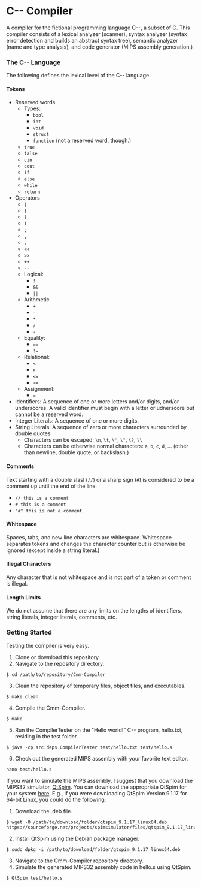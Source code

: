 # C-- Compiler

A compiler for the fictional programming language C--, a subset of C.  This compiler consists of a
lexical analyzer (scanner), syntax analyzer (syntax error detection and builds an abstract syntax tree), semantic analyzer (name and type analysis), and code generator (MIPS assembly generation.)

### The C-- Language

The following defines the lexical level of the C-- language.

#### Tokens

* Reserved words
  * Types:
    * `bool`
    * `int`
    * `void`
    * `struct`
    * `function` (not a reserved word, though.)
  * `true`
  * `false`
  * `cin`
  * `cout`
  * `if`
  * `else`
  * `while`
  * `return`
* Operators
  * `{`
  * `}`
  * `(`
  * `)`
  * `;`
  * `,`
  * `.`
  * `<<`
  * `>>`
  * `++`
  * `--`
  * Logical:
    * `!`
    * `&&`
    * `||`
  * Arithmetic
    * `+`
    * `-`
    * `*`
    * `/`
    * `-`
  * Equality:
    * `==`
    * `!=`
  * Relational:
    * `<`
    * `>`
    * `<=`
    * `>=`
  * Assignment:
    * `=`
* Identifiers: A sequence of one or more letters and/or digits, and/or underscores.  A valid
  identifier must begin with a letter or udnerscore but cannot be a reserved word.
* Integer Literals: A sequence of one or more digits.
* String Literals: A sequence of zero or more characters surrounded by double quotes.
  * Characters can be escaped: `\n`, `\t`, `\'`, `\"`, `\?`, `\\`
  * Characters can be otherwise normal characters: `a`, `b`, `c`, `d`, ... (other than newline, double quote, or backslash.)

#### Comments

Text starting with a double slasl (`//`) or a sharp sign (`#`) is considered to be a comment up
until the end of the line.
* `// this is a comment`
* `# this is a comment`
* `"#" this is not a comment`

#### Whitespace

Spaces, tabs, and new line characters are whitespace.  Whitespace separates tokens and changes the
character counter but is otherwise be ignored (except inside a string literal.)

#### Illegal Characters

Any character that is not whitespace and is not part of a token or comment is illegal.


#### Length Limits

We do not assume that there are any limits on the lengths of identifiers, string literals, integer literals, comments, etc.

### Getting Started

Testing the compiler is very easy.

1. Clone or download this repository.
2. Navigate to the repository directory.
```
$ cd /path/to/repository/Cmm-Compiler
```
3. Clean the repository of temporary files, object files, and executables.
```
$ make clean
```
4. Compile the Cmm-Compiler.
```
$ make
```
5. Run the CompilerTester on the "Hello world!" C-- program, hello.txt, residing in the test folder.
```
$ java -cp src:deps CompilerTester test/hello.txt test/hello.s
```
6. Check out the generated MIPS assembly with your favorite text editor.
```
nano test/hello.s
```

If you want to simulate the MIPS assembly, I suggest that you download the MIPS32 simulator,
[QtSpim](http://spimsimulator.sourceforge.net/).  You can download the appropriate QtSpim for your
system [here](https://sourceforge.net/projects/spimsimulator/files/).  E.g., if you were downloading
QtSpim Version 9.1.17 for 64-bit Linux, you could do the following:

1. Download the .deb file.
```
$ wget -O /path/to/download/folder/qtspim_9.1.17_linux64.deb https://sourceforge.net/projects/spimsimulator/files/qtspim_9.1.17_linux64.deb/download 
```
2. Install QtSpim using the Debian package manager.
```
$ sudo dpkg -i /path/to/download/folder/qtspim_9.1.17_linux64.deb
```
3. Navigate to the Cmm-Compiler repository directory.
4. Simulate the generated MIPS32 assembly code in hello.s using QtSpim.
```
$ QtSpim test/hello.s
```
